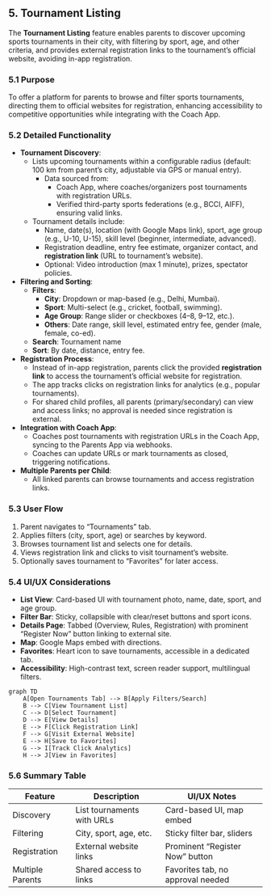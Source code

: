 

## 5. Tournament Listing

The **Tournament Listing** feature enables parents to discover upcoming sports tournaments in their city, with filtering by sport, age, and other criteria, and provides external registration links to the tournament’s official website, avoiding in-app registration.

### 5.1 Purpose
To offer a platform for parents to browse and filter sports tournaments, directing them to official websites for registration, enhancing accessibility to competitive opportunities while integrating with the Coach App.

### 5.2 Detailed Functionality
- **Tournament Discovery**:
    - Lists upcoming tournaments within a configurable radius (default: 100 km from parent’s city, adjustable via GPS or manual entry).
        - Data sourced from:
            - Coach App, where coaches/organizers post tournaments with registration URLs.
            - Verified third-party sports federations (e.g., BCCI, AIFF), ensuring valid links.
    - Tournament details include:
        - Name, date(s), location (with Google Maps link), sport, age group (e.g., U-10, U-15), skill level (beginner, intermediate, advanced).
        - Registration deadline, entry fee estimate, organizer contact, and **registration link** (URL to tournament’s website).
        - Optional: Video introduction (max 1 minute), prizes, spectator policies.
- **Filtering and Sorting**:
    - **Filters**:
        - **City**: Dropdown or map-based (e.g., Delhi, Mumbai).
        - **Sport**: Multi-select (e.g., cricket, football, swimming).
        - **Age Group**: Range slider or checkboxes (4–8, 9–12, etc.).
        - **Others**: Date range, skill level, estimated entry fee, gender (male, female, co-ed).
    - **Search**: Tournament name
    - **Sort**: By date, distance, entry fee.
- **Registration Process**:
    - Instead of in-app registration, parents click the provided **registration link** to access the tournament’s official website for registration.
    - The app tracks clicks on registration links for analytics (e.g., popular tournaments).
    - For shared child profiles, all parents (primary/secondary) can view and access links; no approval is needed since registration is external.
- **Integration with Coach App**:
    - Coaches post tournaments with registration URLs in the Coach App, syncing to the Parents App via webhooks.
    - Coaches can update URLs or mark tournaments as closed, triggering notifications.
- **Multiple Parents per Child**:
    - All linked parents can browse tournaments and access registration links.

### 5.3 User Flow
1. Parent navigates to “Tournaments” tab.
2. Applies filters (city, sport, age) or searches by keyword.
3. Browses tournament list and selects one for details.
4. Views registration link and clicks to visit tournament’s website.
5. Optionally saves tournament to “Favorites” for later access.

### 5.4 UI/UX Considerations
- **List View**: Card-based UI with tournament photo, name, date, sport, and age group.
- **Filter Bar**: Sticky, collapsible with clear/reset buttons and sport icons.
- **Details Page**: Tabbed (Overview, Rules, Registration) with prominent “Register Now” button linking to external site.
- **Map**: Google Maps embed with directions.
- **Favorites**: Heart icon to save tournaments, accessible in a dedicated tab.
- **Accessibility**: High-contrast text, screen reader support, multilingual filters.


```mermaid
graph TD
    A[Open Tournaments Tab] --> B[Apply Filters/Search]
    B --> C[View Tournament List]
    C --> D[Select Tournament]
    D --> E[View Details]
    E --> F[Click Registration Link]
    F --> G[Visit External Website]
    E --> H[Save to Favorites]
    G --> I[Track Click Analytics]
    H --> J[View in Favorites]
```

### 5.6 Summary Table

| Feature | Description | UI/UX Notes |
|---------|-------------|---------------------|
| Discovery | List tournaments with URLs | Card-based UI, map embed |
| Filtering | City, sport, age, etc.  | Sticky filter bar, sliders |
| Registration | External website links | Prominent “Register Now” button |
| Multiple Parents | Shared access to links | Favorites tab, no approval needed |


